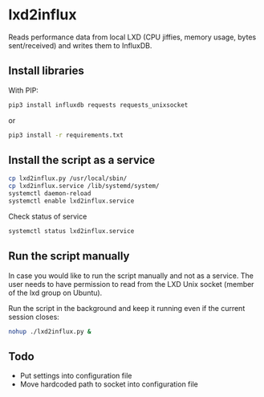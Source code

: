 # lxd2influx

Reads performance data from local LXD (CPU jiffies, memory usage, bytes sent/received) and writes them to InfluxDB.

## Install libraries

With PIP:

```bash
pip3 install influxdb requests requests_unixsocket
```

or

```bash
pip3 install -r requirements.txt
```

## Install the script as a service

```bash
cp lxd2influx.py /usr/local/sbin/
cp lxd2influx.service /lib/systemd/system/
systemctl daemon-reload
systemctl enable lxd2influx.service
```

Check status of service

```bash
systemctl status lxd2influx.service
```

## Run the script manually

In case you would like to run the script manually and not as a service. The user needs to have permission to read from the LXD Unix socket (member of the lxd group on Ubuntu).

Run the script in the background and keep it running even if the current session closes:

```bash
nohup ./lxd2influx.py &
```

## Todo

* Put settings into configuration file
* Move hardcoded path to socket into configuration file
